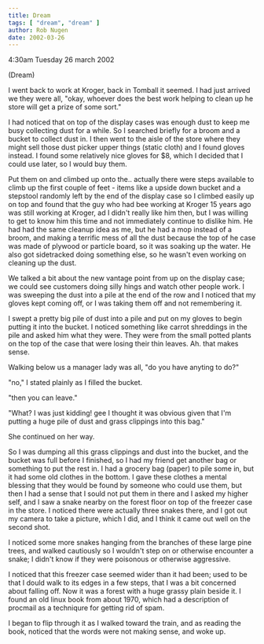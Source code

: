 ```yaml
---
title: Dream
tags: [ "dream", "dream" ]
author: Rob Nugen
date: 2002-03-26
---
```


<p class=date>4:30am Tuesday 26 march 2002</p>
<p class=note>(Dream)</p>

<p class=dream>I went back to work at Kroger, back in
Tomball it seemed.  I had just arrived we they were
all, "okay, whoever does the best work helping to
clean up he store will get a prize of some sort."</p>

<p class=dream>I had noticed that on top of the
display cases was enough dust to keep me busy
collecting dust for a while.  So I searched briefly
for a broom and a bucket to collect dust in.  I then
went to the aisle of the store where they might sell
those dust picker upper things (static cloth) and I
found gloves instead.  I found some relatively nice
gloves for $8, which I decided that I could use later,
so I would buy them.</p>

<p class=dream>Put them on and climbed up onto the..
actually there were steps available to climb up the
first couple of feet - items like a upside down bucket
and a stepstool randomly left by the end of the
display case so I climbed easily up on top and found
that the guy who had bee working at Kroger 15 years
ago was still working at Kroger, ad I didn't really
like him then, but I was willing to get to know him
this time and not immediately continue to dislike him.
 He had had the same cleanup idea as me, but he had a
mop instead of a broom, and making a terrific mess of
all the dust because the top of he case was made of
plywood or particle board, so it was soaking up the
water.  He also got sidetracked doing something else,
so he wasn't even working on cleaning up the dust.</p>

<p class=dream>We talked a bit about the new vantage
point from up on the display case; we could see
customers doing silly hings and watch other people
work.  I was sweeping the dust into a pile at the end
of the row and I noticed that my gloves kept coming
off, or I was taking them off and not remembering
it.</p>

<p class=dream>I swept a pretty big pile of dust into
a pile and put on my gloves to begin putting it into
the bucket.  I noticed something like carrot
shreddings in the pile and asked him what they were. 
They were from the small potted plants on the top of
the case that were losing their thin leaves.  Ah. 
that makes sense.</p>

<p class=dream>Walking below us a manager lady was
all, "do you have anyting to do?"</p>

<p class=dream>"no," I stated plainly as I filled the
bucket.</p>

<p class=dream>"then you can leave."</p>

<p class=dream>"What? I was just kidding! gee I
thought it was obvious given that I'm putting a huge
pile of dust and grass clippings into this bag."</p>

<p class=dream>She continued on her way.</p>

<p class=dream>So I was dumping all this grass
clippings and dust into the bucket, and the bucket was
full before I finished, so I had my friend get another
bag or something to put the rest in.  I had a grocery
bag (paper) to pile some in,  but it had some old
clothes in the bottom.  I gave these clothes a mental
blessing  that they would be found by someone who
could use them, but then I had a sense that I sould
not put them in there and I asked my higher self, and
I saw a snake nearby on the forest floor on top of the
freezer case in the store.  I noticed there were
actually three snakes there, and I got out my camera
to take a picture, which I did, and I think it came
out well on the second shot.</p>

<p class=dream>I noticed some more snakes hanging from
the branches of these large pine trees, and walked
cautiously so I wouldn't step on or otherwise
encounter a snake; I didn't know if they were
poisonous or otherwise aggressive.</p>

<p class=dream>I noticed that this freezer case seemed
wider than it had been; used to be that I dould walk
to its edges in a few steps, that I was a bit
concerned about falling off.  Now it was a forest with
a huge grassy plain beside it.  I found an old linux
book from about 1970, which had a description of
procmail as a techniqure for getting rid of spam.</p>

<p class=dream>I began to flip through it as I walked
toward the train, and as reading the book, noticed
that the words were not making sense, and woke up.
</p>
